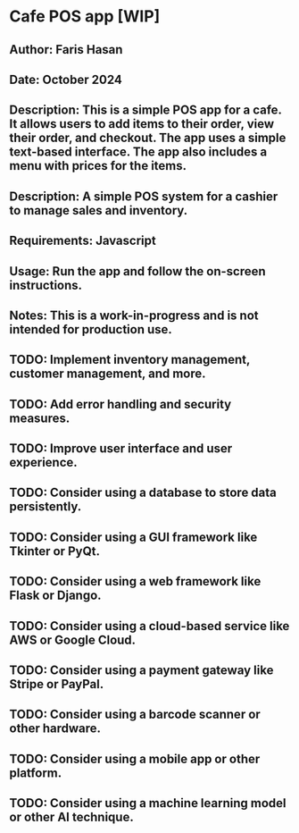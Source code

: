 # Cafe POS app [WIP]
## Author: Faris Hasan
## Date: October 2024
## Description:  This is a simple POS app for a cafe. It allows users to add items to their order, view their order, and checkout. The app uses a simple text-based interface. The app also includes a menu with prices for the items.
## Description: A simple POS system for a cashier to manage sales and inventory.
## Requirements: Javascript
## Usage: Run the app and follow the on-screen instructions.
## Notes: This is a work-in-progress and is not intended for production use.
## TODO: Implement inventory management, customer management, and more.
## TODO: Add error handling and security measures.
## TODO: Improve user interface and user experience.
## TODO: Consider using a database to store data persistently.
## TODO: Consider using a GUI framework like Tkinter or PyQt.
## TODO: Consider using a web framework like Flask or Django.
## TODO: Consider using a cloud-based service like AWS or Google Cloud.
## TODO: Consider using a payment gateway like Stripe or PayPal.
## TODO: Consider using a barcode scanner or other hardware.
## TODO: Consider using a mobile app or other platform.
## TODO: Consider using a machine learning model or other AI technique.
